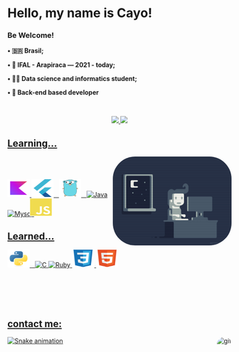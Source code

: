 ### <h1>Hello, my name is Cayo!</h1>

### <h3>Be Welcome!</h3>

  <p><b>• 🇧🇷 Brasil;</b></p>
  <p><b>• 🎒 IFAL - Arapiraca — 2021 - today;</b></p>
  <p><b>• 👨‍💻 Data science and informatics student;</b></p>
  <p><b>• 🔬 Back-end based developer</b></p>

<div align="center">

  <a href="https://github.com/oagarian">

  <img height="180em" src="https://github-readme-stats.vercel.app/api?username=oagarian&show_icons=true&theme=tokyonight&include_all_commits=true&count_private=true"/>

  <img height="180em" src="https://github-readme-stats.vercel.app/api/top-langs/?username=oagarian&layout=compact&langs_count=7&theme=tokyonight"/>

</div>


##

<h2>Learning... </h2>

<div>

  <img align="right" alt="gif" height="200px" style="border-radius:50px;" src="programming.gif">

</div>

<div style="display: inline_block;"><br><br><br>
  
  <img alt="Kotlin" height="40" width="50" src="https://raw.githubusercontent.com/devicons/devicon/master/icons/kotlin/kotlin-original.svg">
  
  <img alt="Dart" height="40" width="50" src="https://raw.githubusercontent.com/devicons/devicon/master/icons/flutter/flutter-original.svg">
  
  <img alt="Go" height="40" width="50" src="https://raw.githubusercontent.com/devicons/devicon/master/icons/go/go-original.svg">
  
  <img alt="Java" height="40" width="50" src="https://cdn.jsdelivr.net/gh/devicons/devicon/icons/java/java-original.svg">
   
  <img alt="Mysql" height="40" width="50" src="https://cdn.jsdelivr.net/gh/devicons/devicon/icons/mysql/mysql-original.svg">

  <img style="margin-left:-10px;" alt="Js" height="40" width="50" src="https://raw.githubusercontent.com/devicons/devicon/master/icons/javascript/javascript-plain.svg">
  
<h2>Learned... </h2>

  <img alt="Python" height="40" width="50" src="https://raw.githubusercontent.com/devicons/devicon/master/icons/python/python-original.svg">
  
  <img alt="C" height="40" width="50" src="https://cdn.jsdelivr.net/gh/devicons/devicon/icons/c/c-original.svg">
  
  <img alt="Ruby" height="40" width="50" src="https://cdn.jsdelivr.net/gh/devicons/devicon/icons/ruby/ruby-original.svg">
  
  <img alt="Css3" height="40" width="50" src="https://raw.githubusercontent.com/devicons/devicon/master/icons/css3/css3-original.svg">

   <img alt="Html5" height="40" width="50" src="https://raw.githubusercontent.com/devicons/devicon/master/icons/html5/html5-original.svg">
    
  <!--devicons-->
  <br><br><br><br>
</div>

##

<h2>contact me:</h2>

<div>

  <img align="right" alt="gif" height="150px" style="border-radius:50px;" src="telefone.gif">

</div>

<div> 

  ![Snake animation](https://github.com/oagarian/oagarian/blob/output/github-contribution-grid-snake.svg)

</div>
